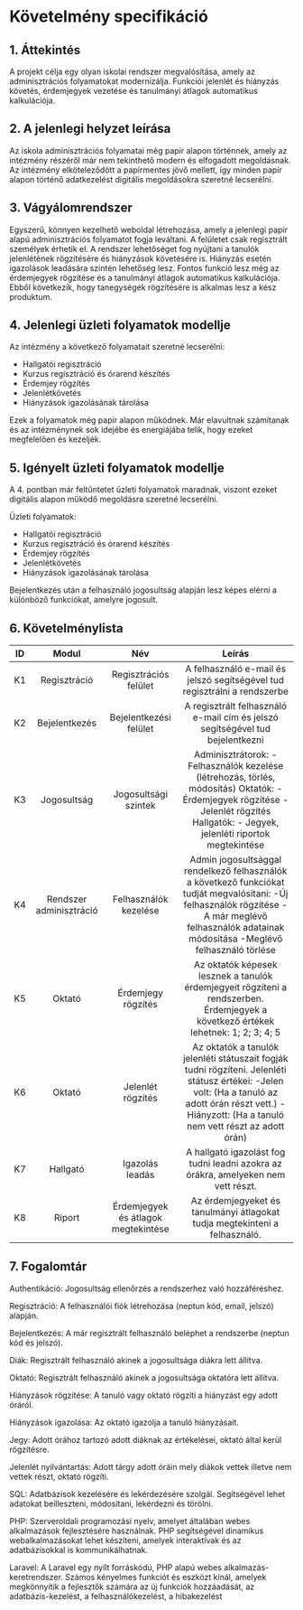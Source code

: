 # Követelmény specifikáció

## 1. Áttekintés
A projekt célja egy olyan iskolai rendszer megvalósítása, amely az adminisztrációs folyamatokat modernizálja. Funkciói jelenlét és hiányzás követés, érdemjegyek vezetése és tanulmányi átlagok automatikus kalkulációja.

## 2. A jelenlegi helyzet leírása
Az iskola adminisztrációs folyamatai még papír alapon történnek, amely az intézmény részéről már nem tekinthető modern és elfogadott megoldásnak. Az intézmény elköteleződött a papírmentes jövő mellett, így minden papír alapon történő adatkezelést digitális megoldásokra szeretné lecserélni.

## 3. Vágyálomrendszer
Egyszerű, könnyen kezelhető weboldal létrehozása, amely a jelenlegi papír alapú adminisztrációs folyamatot fogja leváltani. A felületet csak regisztrált személyek érhetik el.
A rendszer lehetőséget fog nyújtani a tanulók jelenlétének rögzítésére és hiányzások követésére is. Hiányzás esetén igazolások leadására szintén lehetőség lesz. Fontos funkció lesz még az érdemjegyek rögzítése és a tanulmányi átlagok automatikus kalkulációja. Ebből következik, hogy tanegységek rögzítésére is alkalmas lesz a kész produktum.

## 4. Jelenlegi üzleti folyamatok modellje
Az intézmény a következő folyamatait szeretné lecserélni:
- Hallgatói regisztráció
- Kurzus regisztráció és órarend készítés
- Érdemjey rögzítés
- Jelenlétkövetés
- Hiányzások igazolásának tárolása

Ezek a folyamatok még papír alapon működnek. Már elavultnak számítanak és az intézménynek sok idejébe és energiájába telik, hogy ezeket megfelelően és kezeljék.

## 5. Igényelt üzleti folyamatok modellje

A 4. pontban már feltűntetet üzleti folyamatok maradnak, viszont ezeket digitális alapon működő megoldásra szeretné lecserélni.

Üzleti folyamatok:
- Hallgatói regisztráció
- Kurzus regisztráció és órarend készítés
- Érdemjey rögzítés
- Jelenlétkövetés
- Hiányzások igazolásának tárolása

Bejelentkezés után a felhasználó jogosultság alapján lesz képes elérni a különböző funkciókat, amelyre jogosult.


## 6. Követelménylista

| **ID** |        **Modul**        |               **Név**               |                                                                                                 **Leírás**                                                                                                |
|:------:|:-----------------------:|:-----------------------------------:|:---------------------------------------------------------------------------------------------------------------------------------------------------------------------------------------------------------:|
| K1     | Regisztráció            | Regisztrációs felület               | A felhasználó e-mail és jelszó segítségével tud regisztrálni a rendszerbe                                                                                                                                 |
| K2     | Bejelentkezés           | Bejelentkezési felület              | A regisztrált felhasználó e-mail cím és jelszó segítségével tud bejelentkezni                                                                                                                             |
| K3     | Jogosultság             | Jogosultsági szintek                | Adminisztrátorok: - Felhasználók kezelése (létrehozás, törlés, módosítás)  Oktatók: - Érdemjegyek rögzítése - Jelenlét rögzítés  Hallgatók: - Jegyek, jelenléti riportok megtekintése                     |
| K4     | Rendszer adminisztráció | Felhasználók kezelése               | Admin jogosultsággal rendelkező felhasználók a következő funkciókat tudját megvalósítani: -Új felhasználók rögzítése -A már meglévő felhasználók adatainak módosítása -Meglévő felhasználó törlése        |
| K5     | Oktató                  | Érdemjegy rögzítés                  | Az oktatók képesek lesznek a tanulók érdemjegyeit rögzíteni a rendszerben. Érdemjegyek a következő értékek lehetnek: 1; 2; 3; 4; 5                                                                        |
| K6     | Oktató                  | Jelenlét rögzítés                   | Az oktatók a tanulók jelenléti státuszait fogják tudni rögzíteni.  Jelenléti státusz értékei: -Jelen volt: (Ha a tanuló az adott órán részt vett.) -Hiányzott: (Ha a tanuló nem vett részt az adott órán) |
| K7     | Hallgató                | Igazolás leadás                     | A hallgató igazolást fog tudni leadni azokra az órákra, amelyeken nem vett részt.                                                                                                                         |
| K8     | Riport                  | Érdemjegyek és átlagok megtekintése | Az érdemjegyeket és tanulmányi átlagokat tudja megtekinteni a felhasználó.                                                                                                                                |

## 7. Fogalomtár
Authentikáció: Jogosultság ellenőrzés a rendszerhez való hozzáféréshez.

Regisztráció: A felhasználói fiók létrehozása (neptun kód, email, jelszó) alapján.

Bejelentkezés: A már regisztrált felhasználó beléphet a rendszerbe (neptun kód és jelszó).

Diák: Regisztrált felhasználó akinek a jogosultsága diákra lett állítva.

Oktató: Regisztrált felhasználó akinek a jogosultsága oktatóra lett állítva.

Hiányzások rögzítése: A tanuló vagy oktató rögzíti a hiányzást egy adott óráról.

Hiányzások igazolása: Az oktató  igazolja a tanuló hiányzásait.

Jegy: Adott órához tartozó adott diáknak az értékelései, oktató által kerül rögzítésre.

Jelenlét nyilvántartás: Adott tárgy adott óráin mely diákok vettek illetve nem vettek részt, oktató rögzíti.

SQL: Adatbázisok kezelésére és lekérdezésére szolgál. Segítségével lehet adatokat beilleszteni, módosítani, lekérdezni és törölni.

PHP: Szerveroldali programozási nyelv, amelyet általában webes alkalmazások fejlesztésére használnak. PHP segítségével dinamikus webalkalmazásokat lehet készíteni, amelyek interaktívak és az adatbázisokkal is kommunikálhatnak.

Laravel: A Laravel egy nyílt forráskódú, PHP alapú webes alkalmazás-keretrendszer. Számos kényelmes funkciót és eszközt kínál, amelyek megkönnyítik a fejlesztők számára az új funkciók hozzáadását, az adatbázis-kezelést, a felhasználókezelést, a hibakezelést